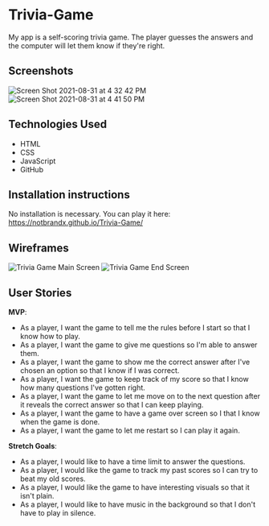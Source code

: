 # Trivia-Game

My app is a self-scoring trivia game. The player guesses the answers and the computer will let them know if they're right.

## Screenshots
![Screen Shot 2021-08-31 at 4 32 42 PM](https://user-images.githubusercontent.com/56131542/131572022-48d8fdee-8f9c-44e1-8144-50771e923ca6.png)
![Screen Shot 2021-08-31 at 4 41 50 PM](https://user-images.githubusercontent.com/56131542/131573089-4cc253df-e759-4b6c-bf49-83425a3a6cdb.png)


## Technologies Used
- HTML
- CSS
- JavaScript
- GitHub
## Installation instructions
No installation is necessary. You can play it here: https://notbrandx.github.io/Trivia-Game/

## Wireframes

![Trivia Game Main Screen](https://user-images.githubusercontent.com/56131542/130997707-a61905f9-0903-4001-8b3a-528d4a556ba1.jpg)
![Trivia Game End Screen](https://user-images.githubusercontent.com/56131542/130997768-6baf0399-0423-45b5-b360-52ad13192e5c.jpg)

## User Stories

**MVP**:

- As a player, I want the game to tell me the rules before I start so that I know how to play.
- As a player, I want the game to give me questions so I'm able to answer them.
- As a player, I want the game to show me the correct answer after I've chosen an option so that I know if I was correct.
- As a player, I want the game to keep track of my score so that I know how many questions I've gotten right.
- As a player, I want the game to let me move on to the next question after it reveals the correct answer so that I can keep playing.
- As a player, I want the game to have a game over screen so I that I know when the game is done.
- As a player, I want the game to let me restart so I can play it again.

**Stretch Goals**:

- As a player, I would like to have a time limit to answer the questions.
- As a player, I would like the game to track my past scores so I can try to beat my old scores.
- As a player, I would like the game to have interesting visuals so that it isn't plain.
- As a player, I would like to have music in the background so that I don't have to play in silence.

